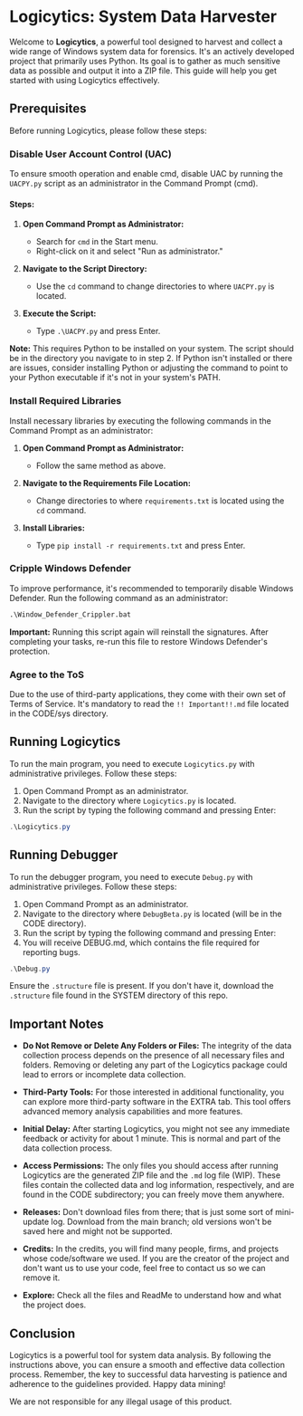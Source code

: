 # Logicytics: System Data Harvester

Welcome to **Logicytics**, a powerful tool designed to harvest and collect a wide range of Windows system data for forensics. It's an actively developed project that primarily uses Python. Its goal is to gather as much sensitive data as possible and output it into a ZIP file. This guide will help you get started with using Logicytics effectively.


## Prerequisites

Before running Logicytics, please follow these steps:

### Disable User Account Control (UAC)

To ensure smooth operation and enable cmd, disable UAC by running the `UACPY.py` script as an administrator in the Command Prompt (cmd).

#### Steps:

1. **Open Command Prompt as Administrator:**
   - Search for `cmd` in the Start menu.
   - Right-click on it and select "Run as administrator."

2. **Navigate to the Script Directory:**
   - Use the `cd` command to change directories to where `UACPY.py` is located.

3. **Execute the Script:**
   - Type `.\UACPY.py` and press Enter.

**Note:** This requires Python to be installed on your system. The script should be in the directory you navigate to in step 2. If Python isn't installed or there are issues, consider installing Python or adjusting the command to point to your Python executable if it's not in your system's PATH.

### Install Required Libraries

Install necessary libraries by executing the following commands in the Command Prompt as an administrator:

1. **Open Command Prompt as Administrator:**
   - Follow the same method as above.

2. **Navigate to the Requirements File Location:**
   - Change directories to where `requirements.txt` is located using the `cd` command.

3. **Install Libraries:**
   - Type `pip install -r requirements.txt` and press Enter.

### Cripple Windows Defender

To improve performance, it's recommended to temporarily disable Windows Defender. Run the following command as an administrator:

```cmd
.\Window_Defender_Crippler.bat
```

**Important:** Running this script again will reinstall the signatures. After completing your tasks, re-run this file to restore Windows Defender's protection.

### Agree to the ToS

Due to the use of third-party applications, they come with their own set of Terms of Service. It's mandatory to read the `!! Important!!.md` file located in the CODE/sys directory.

## Running Logicytics

To run the main program, you need to execute `Logicytics.py` with administrative privileges. Follow these steps:

1. Open Command Prompt as an administrator.
2. Navigate to the directory where `Logicytics.py` is located.
3. Run the script by typing the following command and pressing Enter:

```powershell
.\Logicytics.py
```

## Running Debugger

To run the debugger program, you need to execute `Debug.py` with administrative privileges. Follow these steps:

1. Open Command Prompt as an administrator.
2. Navigate to the directory where `DebugBeta.py` is located (will be in the CODE directory).
3. Run the script by typing the following command and pressing Enter:
4. You will receive DEBUG.md, which contains the file required for reporting bugs.

```powershell
.\Debug.py
```

Ensure the `.structure` file is present. If you don't have it, download the `.structure` file found in the SYSTEM directory of this repo.

## Important Notes

- **Do Not Remove or Delete Any Folders or Files:** The integrity of the data collection process depends on the presence of all necessary files and folders. Removing or deleting any part of the Logicytics package could lead to errors or incomplete data collection.

- **Third-Party Tools:** For those interested in additional functionality, you can explore more third-party software in the EXTRA tab. This tool offers advanced memory analysis capabilities and more features.

- **Initial Delay:** After starting Logicytics, you might not see any immediate feedback or activity for about 1 minute. This is normal and part of the data collection process.

- **Access Permissions:** The only files you should access after running Logicytics are the generated ZIP file and the `.md` log file (WIP). These files contain the collected data and log information, respectively, and are found in the CODE subdirectory; you can freely move them anywhere.

- **Releases:** Don't download files from there; that is just some sort of mini-update log. Download from the main branch; old versions won't be saved here and might not be supported.

- **Credits:** In the credits, you will find many people, firms, and projects whose code/software we used. If you are the creator of the project and don't want us to use your code, feel free to contact us so we can remove it.

- **Explore:** Check all the files and ReadMe to understand how and what the project does.

## Conclusion

Logicytics is a powerful tool for system data analysis. By following the instructions above, you can ensure a smooth and effective data collection process. Remember, the key to successful data harvesting is patience and adherence to the guidelines provided. Happy data mining!

We are not responsible for any illegal usage of this product.
